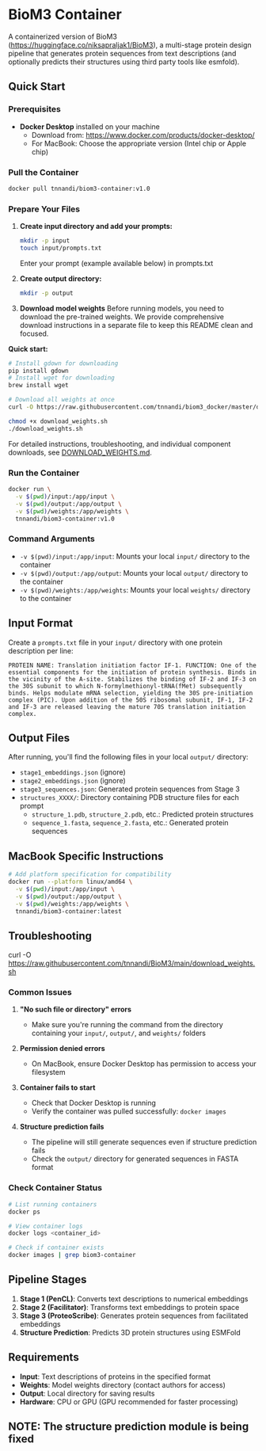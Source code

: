 # BioM3 Container

A containerized version of BioM3 (https://huggingface.co/niksapraljak1/BioM3), a multi-stage protein design pipeline that generates protein sequences from text descriptions (and optionally predicts their structures using third party tools like esmfold).

## Quick Start

### Prerequisites

- **Docker Desktop** installed on your machine
  - Download from: https://www.docker.com/products/docker-desktop/
  - For MacBook: Choose the appropriate version (Intel chip or Apple chip)

### Pull the Container

```bash
docker pull tnnandi/biom3-container:v1.0
```

### Prepare Your Files

1. **Create input directory and add your prompts:**
   ```bash
   mkdir -p input
   touch input/prompts.txt
   ```
   Enter your prompt (example available below) in prompts.txt

2. **Create output directory:**
   ```bash
   mkdir -p output
   ```

3. **Download model weights**
Before running models, you need to download the pre-trained weights. We provide comprehensive download instructions in a separate file to keep this README clean and focused.

**Quick start:**
```bash
# Install gdown for downloading
pip install gdown
# Install wget for downloading
brew install wget

# Download all weights at once
curl -O https://raw.githubusercontent.com/tnnandi/biom3_docker/master/download_weights.sh

chmod +x download_weights.sh
./download_weights.sh
```

For detailed instructions, troubleshooting, and individual component downloads, see [DOWNLOAD_WEIGHTS.md](DOWNLOAD_WEIGHTS.md).



### Run the Container

```bash
docker run \
  -v $(pwd)/input:/app/input \
  -v $(pwd)/output:/app/output \
  -v $(pwd)/weights:/app/weights \
  tnnandi/biom3-container:v1.0
```

### Command Arguments

- `-v $(pwd)/input:/app/input`: Mounts your local `input/` directory to the container
- `-v $(pwd)/output:/app/output`: Mounts your local `output/` directory to the container  
- `-v $(pwd)/weights:/app/weights`: Mounts your local `weights/` directory to the container

## Input Format

Create a `prompts.txt` file in your `input/` directory with one protein description per line:

```
PROTEIN NAME: Translation initiation factor IF-1. FUNCTION: One of the essential components for the initiation of protein synthesis. Binds in the vicinity of the A-site. Stabilizes the binding of IF-2 and IF-3 on the 30S subunit to which N-formylmethionyl-tRNA(fMet) subsequently binds. Helps modulate mRNA selection, yielding the 30S pre-initiation complex (PIC). Upon addition of the 50S ribosomal subunit, IF-1, IF-2 and IF-3 are released leaving the mature 70S translation initiation complex.
```

## Output Files

After running, you'll find the following files in your local `output/` directory:

- `stage1_embeddings.json` (ignore)
- `stage2_embeddings.json` (ignore)  
- `stage3_sequences.json`: Generated protein sequences from Stage 3
- `structures_XXXX/`: Directory containing PDB structure files for each prompt
  - `structure_1.pdb`, `structure_2.pdb`, etc.: Predicted protein structures
  - `sequence_1.fasta`, `sequence_2.fasta`, etc.: Generated protein sequences

## MacBook Specific Instructions

```bash
# Add platform specification for compatibility
docker run --platform linux/amd64 \
  -v $(pwd)/input:/app/input \
  -v $(pwd)/output:/app/output \
  -v $(pwd)/weights:/app/weights \
  tnnandi/biom3-container:latest
```

## Troubleshooting
curl -O https://raw.githubusercontent.com/tnnandi/BioM3/main/download_weights.sh
### Common Issues

1. **"No such file or directory" errors**
   - Make sure you're running the command from the directory containing your `input/`, `output/`, and `weights/` folders

2. **Permission denied errors**
   - On MacBook, ensure Docker Desktop has permission to access your filesystem

3. **Container fails to start**
   - Check that Docker Desktop is running
   - Verify the container was pulled successfully: `docker images`

4. **Structure prediction fails**
   - The pipeline will still generate sequences even if structure prediction fails
   - Check the `output/` directory for generated sequences in FASTA format

### Check Container Status

```bash
# List running containers
docker ps

# View container logs
docker logs <container_id>

# Check if container exists
docker images | grep biom3-container
```

## Pipeline Stages

1. **Stage 1 (PenCL)**: Converts text descriptions to numerical embeddings
2. **Stage 2 (Facilitator)**: Transforms text embeddings to protein space
3. **Stage 3 (ProteoScribe)**: Generates protein sequences from facilitated embeddings
4. **Structure Prediction**: Predicts 3D protein structures using ESMFold

## Requirements

- **Input**: Text descriptions of proteins in the specified format
- **Weights**: Model weights directory (contact authors for access)
- **Output**: Local directory for saving results
- **Hardware**: CPU or GPU (GPU recommended for faster processing)

## NOTE: The structure prediction module is being fixed

